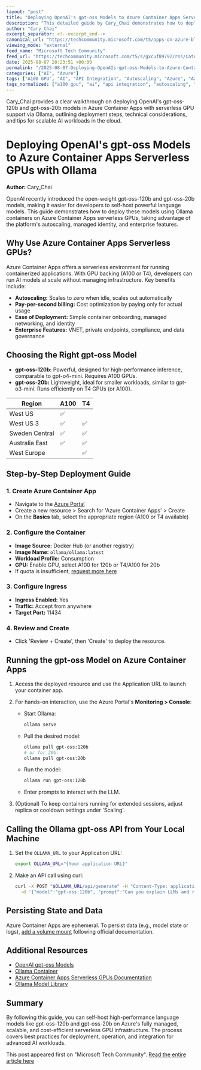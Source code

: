 ```yaml
---
layout: "post"
title: "Deploying OpenAI's gpt-oss Models to Azure Container Apps Serverless GPUs with Ollama"
description: "This detailed guide by Cary_Chai demonstrates how to deploy OpenAI's new open-weight gpt-oss-120b and gpt-oss-20b language models on Azure Container Apps serverless GPUs using Ollama. It covers the benefits of serverless GPUs, choosing the right model and GPU combination, step-by-step deployment instructions, and integration tips for scalable, cost-effective AI workloads on Azure."
author: "Cary_Chai"
excerpt_separator: <!--excerpt_end-->
canonical_url: "https://techcommunity.microsoft.com/t5/apps-on-azure-blog/open-ai-s-gpt-oss-models-on-azure-container-apps-serverless-gpus/ba-p/4440836"
viewing_mode: "external"
feed_name: "Microsoft Tech Community"
feed_url: "https://techcommunity.microsoft.com/t5/s/gxcuf89792/rss/Category?category.id=Azure"
date: 2025-08-07 20:23:51 +00:00
permalink: "/2025-08-07-Deploying-OpenAIs-gpt-oss-Models-to-Azure-Container-Apps-Serverless-GPUs-with-Ollama.html"
categories: ["AI", "Azure"]
tags: ["A100 GPU", "AI", "API Integration", "Autoscaling", "Azure", "Azure Container Apps", "Cloud AI", "Community", "Containerization", "Cost Optimization", "Docker", "Gpt Oss 120b", "Gpt Oss 20b", "Inference", "LLM Deployment", "Microservices", "Ollama", "OpenAI", "Public Models", "Scalable AI", "Serverless GPU", "T4 GPU"]
tags_normalized: ["a100 gpu", "ai", "api integration", "autoscaling", "azure", "azure container apps", "cloud ai", "community", "containerization", "cost optimization", "docker", "gpt oss 120b", "gpt oss 20b", "inference", "llm deployment", "microservices", "ollama", "openai", "public models", "scalable ai", "serverless gpu", "t4 gpu"]
---
```


Cary_Chai provides a clear walkthrough on deploying OpenAI's gpt-oss-120b and gpt-oss-20b models in Azure Container Apps with serverless GPU support via Ollama, outlining deployment steps, technical considerations, and tips for scalable AI workloads in the cloud.<!--excerpt_end-->

# Deploying OpenAI's gpt-oss Models to Azure Container Apps Serverless GPUs with Ollama

**Author:** Cary_Chai

OpenAI recently introduced the open-weight gpt-oss-120b and gpt-oss-20b models, making it easier for developers to self-host powerful language models. This guide demonstrates how to deploy these models using Ollama containers on Azure Container Apps serverless GPUs, taking advantage of the platform's autoscaling, managed identity, and enterprise features.

## Why Use Azure Container Apps Serverless GPUs?

Azure Container Apps offers a serverless environment for running containerized applications. With GPU backing (A100 or T4), developers can run AI models at scale without managing infrastructure. Key benefits include:

- **Autoscaling:** Scales to zero when idle, scales out automatically
- **Pay-per-second billing:** Cost optimization by paying only for actual usage
- **Ease of Deployment:** Simple container onboarding, managed networking, and identity
- **Enterprise Features:** VNET, private endpoints, compliance, and data governance

## Choosing the Right gpt-oss Model

- **gpt-oss-120b:** Powerful, designed for high-performance inference, comparable to gpt-o4-mini. Requires A100 GPUs.
- **gpt-oss-20b:** Lightweight, ideal for smaller workloads, similar to gpt-o3-mini. Runs efficiently on T4 GPUs (or A100).

| Region           | A100 | T4  |
|------------------|------|-----|
| West US          | ✅    |     |
| West US 3        | ✅    | ✅  |
| Sweden Central   | ✅    | ✅  |
| Australia East   | ✅    | ✅  |
| West Europe      |      | ✅  |

## Step-by-Step Deployment Guide

### 1. Create Azure Container App

- Navigate to the [Azure Portal](https://portal.azure.com/)
- Create a new resource > Search for 'Azure Container Apps' > Create
- On the **Basics** tab, select the appropriate region (A100 or T4 available)

### 2. Configure the Container

- **Image Source:** Docker Hub (or another registry)
- **Image Name:** `ollama/ollama:latest`
- **Workload Profile:** Consumption
- **GPU:** Enable GPU, select A100 for 120b or T4/A100 for 20b
- If quota is insufficient, [request more here](https://learn.microsoft.com/en-us/azure/container-apps/gpu-serverless-overview#request-serverless-gpu-quota)

### 3. Configure Ingress

- **Ingress Enabled:** Yes
- **Traffic:** Accept from anywhere
- **Target Port:** 11434

### 4. Review and Create

- Click 'Review + Create', then 'Create' to deploy the resource.

## Running the gpt-oss Model on Azure Container Apps

1. Access the deployed resource and use the Application URL to launch your container app.
2. For hands-on interaction, use the Azure Portal's **Monitoring > Console**:
   - Start Ollama:

     ```bash
     ollama serve
     ```

   - Pull the desired model:

     ```bash
     ollama pull gpt-oss:120b
     # or for 20b:
     ollama pull gpt-oss:20b
     ```

   - Run the model:

     ```bash
     ollama run gpt-oss:120b
     ```

   - Enter prompts to interact with the LLM.

3. (Optional) To keep containers running for extended sessions, adjust replica or cooldown settings under 'Scaling'.

## Calling the Ollama gpt-oss API from Your Local Machine

1. Set the `OLLAMA_URL` to your Application URL:

   ```bash
   export OLLAMA_URL="{Your application URL}"
   ```

2. Make an API call using curl:

   ```bash
   curl -X POST "$OLLAMA_URL/api/generate" -H "Content-Type: application/json" \
     -d '{"model":"gpt-oss:120b", "prompt":"Can you explain LLMs and recent developments in AI the last few years?", "stream":false}'
   ```

## Persisting State and Data

Azure Container Apps are ephemeral. To persist data (e.g., model state or logs), [add a volume mount](https://learn.microsoft.com/azure/container-apps/storage-mounts) following official documentation.

## Additional Resources

- [OpenAI gpt-oss Models](https://openai.com/index/introducing-gpt-oss/)
- [Ollama Container](https://hub.docker.com/r/ollama/ollama)
- [Azure Container Apps Serverless GPUs Documentation](https://learn.microsoft.com/azure/container-apps/gpu-serverless-overview)
- [Ollama Model Library](https://ollama.com/search)

## Summary

By following this guide, you can self-host high-performance language models like gpt-oss-120b and gpt-oss-20b on Azure's fully managed, scalable, and cost-efficient serverless GPU infrastructure. The process covers best practices for deployment, operation, and integration for advanced AI workloads.

This post appeared first on "Microsoft Tech Community". [Read the entire article here](https://techcommunity.microsoft.com/t5/apps-on-azure-blog/open-ai-s-gpt-oss-models-on-azure-container-apps-serverless-gpus/ba-p/4440836)
